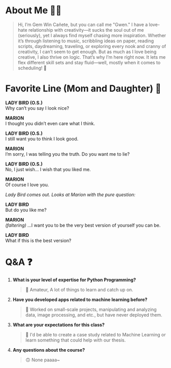 # About Me 👋🏻

> Hi, I’m Gem Win Cañete, but you can call me "Gwen." I have a love-hate relationship with creativity—it sucks the soul out of me (seriously), yet I always find myself chasing more inspiration. Whether it’s through listening to music, scribbling ideas on paper, reading scripts, daydreaming, traveling, or exploring every nook and cranny of creativity, I can’t seem to get enough.  But as much as I love being creative, I also thrive on logic. That’s why I’m here right now. It lets me flex different skill sets and stay fluid—well, mostly when it comes to scheduling! 🤪

# Favorite Line (Mom and Daughter) 📜

**LADY BIRD (O.S.)**  
Why can’t you say I look nice?  

**MARION**  
I thought you didn’t even care what I think.  

**LADY BIRD (O.S.)**  
I still want you to think I look good.  

**MARION**  
I’m sorry, I was telling you the truth. Do you want me to lie?  

**LADY BIRD (O.S.)**  
No, I just wish... I wish that you liked me.  

**MARION**  
Of course I love you.  

*Lady Bird comes out. Looks at Marion with the pure question:*  

**LADY BIRD**  
But do you like me?  

**MARION**  
*(faltering)* ...I want you to be the very best version of yourself you can be.  

**LADY BIRD**  
What if this is the best version?  


# Q&A ❓

1. **What is your level of expertise for Python Programming?**  
    > 🐍 Amateur, A lot of things to learn and catch up on.  

2. **Have you developed apps related to machine learning before?**  
    > 🤖 Worked on small-scale projects, manipulating and analyzing data, image processing, and etc., but have never deployed them.  

3. **What are your expectations for this class?**  
    > 🎯 I'd be able to create a case study related to Machine Learning or learn something that could help with our thesis.  

4. **Any questions about the course?**  
    > 🙃 None paaaa~
